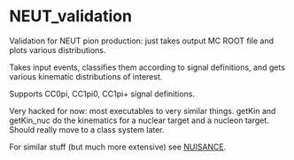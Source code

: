 # NEUT_validation
Validation for NEUT pion production: just takes output MC ROOT file and plots various distributions. 

Takes input events, classifies them according to signal definitions, and gets various kinematic distributions of interest.

Supports CC0pi, CC1pi0, CC1pi+ signal definitions.

Very hacked for now: most executables to very similar things. getKin and getKin_nuc do the kinematics for a nuclear target and a nucleon target. Should really move to a class system later.

For similar stuff (but much more extensive) see [NUISANCE](https://nuisance.hepforge.org).
